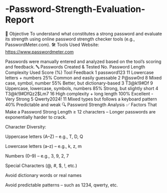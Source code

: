 # -Password-Strength-Evaluation-Report
🎯 Objective
To understand what constitutes a strong password and evaluate its strength using online password strength checker tools (e.g., PasswordMeter.com).
🛠️ Tools Used
Website: https://www.passwordmeter.com

Passwords were manually entered and analyzed based on the tool’s scoring and feedback.
🔤 Passwords Created & Tested
No.	Password	Length	Complexity Used	Score (%)	Tool Feedback
1	password123	11	Lowercase letters + numbers	25%	Common and easily guessable
2	P@ssw0rd	8	Mixed case, symbol, number	55%	Better, but dictionary-based
3	T3@k!9#Df	9	Uppercase, lowercase, symbols, numbers	85%	Strong, but slightly short
4	T3@k!9#DfQz2$Lm7	16	High complexity + long length	100%	Excellent - Very Strong
5	Qwerty2024!	11	Mixed types but follows a keyboard pattern	40%	Predictable and weak
🔍 Password Strength Analysis
✅ Factors That Make a Password Strong
Length ≥ 12 characters – Longer passwords are exponentially harder to crack.

Character Diversity:

Uppercase letters (A–Z) – e.g., T, D, Q

Lowercase letters (a–z) – e.g., k, z, m

Numbers (0–9) – e.g., 3, 9, 2, 7

Special Characters (@, #, $, !, etc.)

Avoid dictionary words or real names

Avoid predictable patterns – such as 1234, qwerty, etc.
